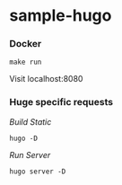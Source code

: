 # sample-hugo



### Docker

```
make run
```

Visit localhost:8080



### Huge specific requests



*Build Static*

```
hugo -D
```

*Run Server*

```
hugo server -D
```

